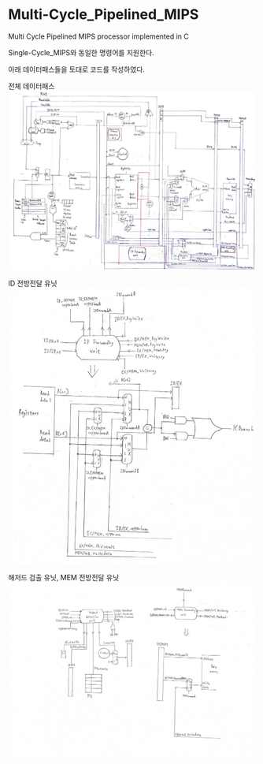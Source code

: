 # Multi-Cycle_Pipelined_MIPS
Multi Cycle Pipelined MIPS processor implemented in C

Single-Cycle_MIPS와 동일한 명령어를 지원한다.


아래 데이터패스들을 토대로 코드를 작성하였다.

전체 데이터패스
<img src="https://github.com/SNMac/Multi-Cycle_Pipelined_MIPS/blob/master/Pipelined%20Datapath.jpg?raw=true">


ID 전방전달 유닛
<img src="https://github.com/SNMac/Multi-Cycle_Pipelined_MIPS/blob/master/ID%20forwarding%20unit.jpg?raw=true">


해저드 검출 유닛, MEM 전방전달 유닛
<img src="https://github.com/SNMac/Multi-Cycle_Pipelined_MIPS/blob/master/Hazard%20detection%20unit,%20MEM%20forwarding%20unit.PNG?raw=true">
